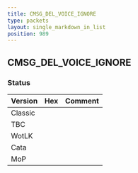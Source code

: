 ```yaml
---
title: CMSG_DEL_VOICE_IGNORE
type: packets
layout: single_markdown_in_list
position: 989
---
```


## CMSG_DEL_VOICE_IGNORE

### Status

Version    | Hex        | Comment
---------- | ---------- | ---------- 
Classic    |            |
TBC        |            |
WotLK      |            |
Cata       |            |
MoP        |            |
